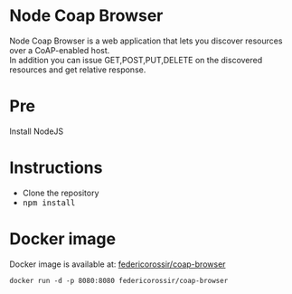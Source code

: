 # Node Coap Browser
Node Coap Browser is a web application that lets you discover resources
over a CoAP-enabled host.<br> In addition you can issue GET,POST,PUT,DELETE
on the discovered resources and get relative response.

# Pre
Install NodeJS

# Instructions
<ul>
  <li>Clone the repository</li>
  <li> <kbd>npm install</kbd> </li>
</ul>

# Docker image
Docker image is available at: [federicorossir/coap-browser](https://cloud.docker.com/u/federicorossir/repository/docker/federicorossir/coap-browser)

```ssh
docker run -d -p 8080:8080 federicorossir/coap-browser
```
